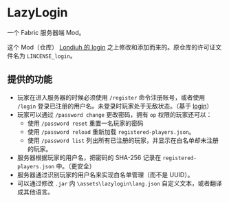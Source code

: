 # LazyLogin

一个 Fabric 服务器端 Mod。

这个 Mod（仓库） [Londiuh 的 login](https://github.com/Londiuh/login) 之上修改和添加而来的。原仓库的许可证文件名为 `LINCENSE_login`。

## 提供的功能

- 玩家在进入服务器的时候必须使用 `/register` 命令注册账号，或者使用 `/login` 登录已注册的用户名。未登录时玩家处于无敌状态。（基于 [login](https://github.com/Londiuh/login)）
- 玩家可以通过 `/password change` 更改密码，拥有 `op` 权限的玩家还可以：
  - 使用 `/password reset` 重置一名玩家的密码
  - 使用 `/password reload` 重新加载 `registered-players.json`。
  - 使用 `/password list` 列出所有已注册的玩家，并显示在白名单却未注册的玩家。
- 服务器根据玩家的用户名，把密码的 SHA-256 记录在 `registered-players.json` 中。（更安全）
- 服务器通过识别玩家的用户名来实现白名单管理（而不是 UUID）。
- 可以通过修改 `.jar` 内 `\assets\lazylogin\lang.json` 自定义文本，或者翻译成其他语言。
